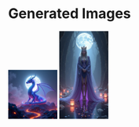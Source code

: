 # Generated Images



<img src="2025_07_18_01.png" width="100"/> <img src="2025_07_18_02.png" width="100"/>